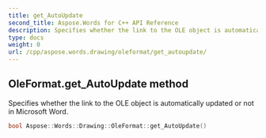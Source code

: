 ```yaml
---
title: get_AutoUpdate
second_title: Aspose.Words for C++ API Reference
description: Specifies whether the link to the OLE object is automatically updated or not in Microsoft Word. 
type: docs
weight: 0
url: /cpp/aspose.words.drawing/oleformat/get_autoupdate/
---
```

## OleFormat.get_AutoUpdate method


Specifies whether the link to the OLE object is automatically updated or not in Microsoft Word.

```cpp
bool Aspose::Words::Drawing::OleFormat::get_AutoUpdate()
```

